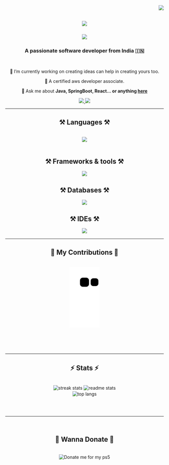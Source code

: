 <img align="right" src="https://visitor-badge.laobi.icu/badge?page_id=salesp07.salesp07" />

<h1 align="center">
    <img src="https://readme-typing-svg.herokuapp.com/?font=Righteous&size=35&center=true&vCenter=true&width=500&height=70&duration=4000&lines=Hi+There!+👋;+I'm+Ashish+Uniyal!;" />
</h1>
<div align="center">
    <a href="https://www.credly.com/badges/9da8bf39-8233-43bf-812f-aa6592e37a5b/public_url" target="_blank">
        <img src="https://images.credly.com/size/120x120/images/b9feab85-1a43-4f6c-99a5-631b88d5461b/image.png" />
    </a>
  </a>
</div>
<h3 align="center">A passionate software developer from India 🇮🇳</h3>

<br/>

<div align="center">
 
 🔭 I’m currently working on creating ideas can help in creating yours too.
 
 🌱 A certified aws developer associate.

💬 Ask me about **Java, SpringBoot, React... or anything [here](https://github.com/bertoxious/bertoxious/issues)**

 </div>
 
<div align="center"> 
  <a href="mailto:ashishdev@zohomail.in">
    <img src="https://img.shields.io/badge/Gmail-333333?style=for-the-badge&logo=gmail&logoColor=red" />
  </a>
  <a href="https://www.linkedin.com/in/auniyal" target="_blank">
    <img src="https://img.shields.io/badge/LinkedIn-0077B5?style=for-the-badge&logo=linkedin&logoColor=white" target="_blank" />
  </a>
</div>

 <hr/>
 
<h2 align="center">⚒️ Languages ⚒️</h2>
<br/>
<div align="center">
    <img src="https://skillicons.dev/icons?i=java,py,js,html,css" /><br>
</div>
<br/>
<h2 align="center">⚒️ Frameworks & tools ⚒️</h2>
    <div align="center">
        <img src="https://skillicons.dev/icons?i=aws,docker,kubernetes,bootstrap,mui,github,git,maven,gradle,jenkins,elasticsearch,nginx,npm,postman,redux,rabbitmq,kafka,nodejs,django,vite,vim" />
    </div>
</h2>
<h2 align="center">⚒️ Databases ⚒️</h2>
    <div align="center">
        <img src="https://skillicons.dev/icons?i=mongodb,postgres,dynamodb,mysql,hibernate,redis" />
    </div>
</h2>
<h2 align="center">⚒️ IDEs ⚒️</h2>
    <div align="center">
        <img src="https://skillicons.dev/icons?i=idea,vscode,pycharm,sublime,androidstudio,atom" />
    </div>
</h2>

<hr/>

<div align="center">
  <h2>🐍 My Contributions 🐍</h2>
  <br>
  <img alt="snake eating my contributions" src="https://raw.githubusercontent.com/bertoxious/bertoxious/output/github-contribution-grid-snake.svg" />
  
  <br/><br/><br/>
</div>

<hr/>

<h2 align="center">⚡ Stats ⚡</h2>
<br>
<div align=center>
  <img width=390 src="https://github-readme-streak-stats-salesp07.vercel.app/?user=salesp07&count_private=true&theme=react&border_radius=10" alt="streak stats"/>
  <img width=390 src="https://github-readme-stats-salesp07.vercel.app/api?username=salesp07&count_private=true&show_icons=true&theme=react&rank_icon=github&border_radius=10" alt="readme stats" />
  <br/>
  <img width=325 align="center" src="https://github-readme-stats-salesp07.vercel.app/api/top-langs/?username=salesp07&hide=HTML&langs_count=8&layout=compact&theme=react&border_radius=10&size_weight=0.5&count_weight=0.5&exclude_repo=github-readme-stats" alt="top langs" />
</div>

<br/><br/>

<hr/>

<br/>

<div align="center">
  <h2>🐍 Wanna Donate 🐍</h2>
  <br>
  <img alt="Donate me for my ps5" src="https://drive.google.com/file/d/104oWjPD2vRn5kFuwjJDKcQnsRxiEakgp/view" />
  
  <br/><br/><br/>
</div>

